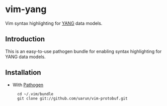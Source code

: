 # vim-yang

Vim syntax highlighting for [YANG] data models.

## Introduction

This is an easy-to-use pathogen bundle for enabling syntax highlighting for YANG data models. 
## Installation

* With [Pathogen][vim pathogen]

        cd ~/.vim/bundle
        git clone git://github.com/uarun/vim-protobuf.git

[vim pathogen]: http://www.vim.org/scripts/script.php?script_id=2332
[YANG]: http://datatracker.ietf.org/wg/netmod/documents/
